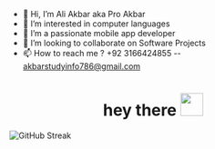 - 👋 Hi, I’m Ali Akbar aka Pro Akbar
- 👀 I’m interested in computer languages 
- 🌱 I’m a passionate mobile app developer 
- 💞️ I’m looking to collaborate on Software Projects
- 📫 How to reach me ? +92 3166424855 -- akbarstudyinfo786@gmail.com


<h1 align="center">hey there <img src="https://media.giphy.com/media/hvRJCLFzcasrR4ia7z/giphy.gif" width="40"></h1>


![GitHub Streak](https://github-readme-streak-stats.herokuapp.com/?user=pro-akbar&theme=dark)

<!---
<a href="">
  <img height=200 align="center" src="https://github-readme-stats.vercel.app/api?username=atif1169&theme=vision-friendly-dark" />
 </a>
 <a href=""> 
  <img height=200 align="center" src="https://github-readme-stats.vercel.app/api/top-langs?username=atif1169&layout=compact&langs_count=8&card_width=320&theme=vision-friendly-dark" />
 </a> 
 --->


<br /><br />
<img src="https://komarev.com/ghpvc/?username=pro-akbar&style=flat-square&color=blue" alt="">



<!---
atif1169/atif1169 is a ✨ special ✨ repository because its `README.md` (this file) appears on your GitHub profile.
You can click the Preview link to take a look at your changes.
--->
